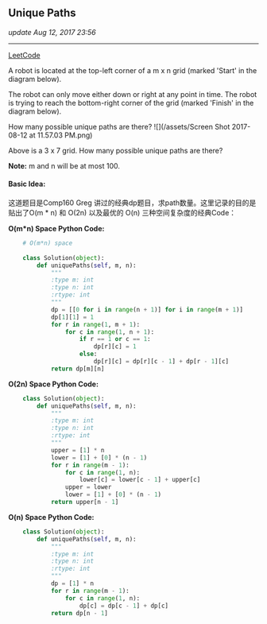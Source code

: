 ## Unique Paths
_update Aug 12, 2017  23:56_

---
[LeetCode](https://leetcode.com/problems/unique-paths/description/)

A robot is located at the top-left corner of a m x n grid (marked 'Start' in the diagram below).

The robot can only move either down or right at any point in time. The robot is trying to reach the bottom-right corner of the grid (marked 'Finish' in the diagram below).

How many possible unique paths are there?
![](/assets/Screen Shot 2017-08-12 at 11.57.03 PM.png)

Above is a 3 x 7 grid. How many possible unique paths are there?

**Note:** m and n will be at most 100.

#### Basic Idea:
这道题目是Comp160 Greg 讲过的经典dp题目，求path数量。这里记录的目的是贴出了O(m * n) 和 O(2n) 以及最优的 O(n) 三种空间复杂度的经典Code：

**O(m*n) Space Python Code:**
```python
    # O(m*n) space
    
    class Solution(object):
        def uniquePaths(self, m, n):
            """
            :type m: int
            :type n: int
            :rtype: int
            """
            dp = [[0 for i in range(n + 1)] for i in range(m + 1)]
            dp[1][1] = 1
            for r in range(1, m + 1):
                for c in range(1, n + 1):
                    if r == 1 or c == 1:
                        dp[r][c] = 1
                    else:
                        dp[r][c] = dp[r][c - 1] + dp[r - 1][c]
            return dp[m][n]
```
**O(2n) Space Python Code:**
```python
    class Solution(object):
        def uniquePaths(self, m, n):
            """
            :type m: int
            :type n: int
            :rtype: int
            """
            upper = [1] * n
            lower = [1] + [0] * (n - 1)
            for r in range(m - 1):
                for c in range(1, n):
                    lower[c] = lower[c - 1] + upper[c]
                upper = lower
                lower = [1] + [0] * (n - 1)
            return upper[n - 1]
```

**O(n) Space Python Code:**
```python
    class Solution(object):
        def uniquePaths(self, m, n):
            """
            :type m: int
            :type n: int
            :rtype: int
            """
            dp = [1] * n
            for r in range(m - 1):
                for c in range(1, n):
                    dp[c] = dp[c - 1] + dp[c]
            return dp[n - 1]
```